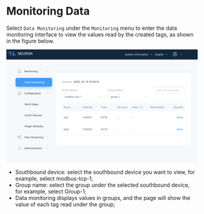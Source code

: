 # Monitoring Data

Select `Data Monitoring` under the `Monitoring` menu to enter the data monitoring interface to view the values read by the created tags, as shown in the figure below.

![data-monitoring](./assets/data-monitoring.png)

* Southbound device: select the southbound device you want to view, for example, select modbus-tcp-1;
* Group name: select the group under the selected southbound device, for example, select Group-1;
* Data monitoring displays values in groups, and the page will show the value of each tag read under the group;